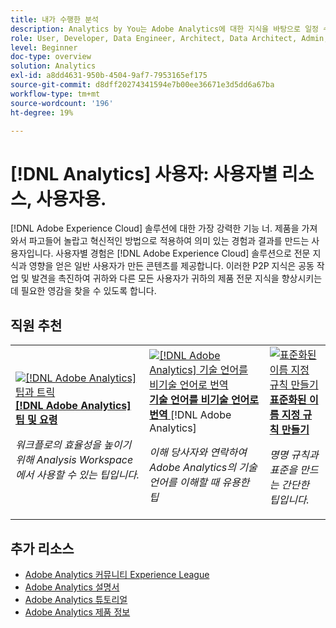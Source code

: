 ```yaml
---
title: 내가 수행한 분석
description: Analytics by You는 Adobe Analytics에 대한 지식을 바탕으로 일정 수준의 전문 지식과 영향력을 확보한 일반 사용자가 만든 사용자 생성 콘텐츠를 제공합니다.
role: User, Developer, Data Engineer, Architect, Data Architect, Admin, Leader
level: Beginner
doc-type: overview
solution: Analytics
exl-id: a8dd4631-950b-4504-9af7-7953165ef175
source-git-commit: d8dff20274341594e7b00ee36671e3d5dd6a67ba
workflow-type: tm+mt
source-wordcount: '196'
ht-degree: 19%

---
```


# [!DNL Analytics] 사용자: 사용자별 리소스, 사용자용.

[!DNL Adobe Experience Cloud] 솔루션에 대한 가장 강력한 기능 너. 제품을 가져와서 파고들어 놀랍고 혁신적인 방법으로 적용하여 의미 있는 경험과 결과를 만드는 사용자입니다. 사용자별 경험은 [!DNL Adobe Experience Cloud] 솔루션으로 전문 지식과 영향을 얻은 일반 사용자가 만든 콘텐츠를 제공합니다. 이러한 P2P 지식은 공동 작업 및 발견을 촉진하여 귀하와 다른 모든 사용자가 귀하의 제품 전문 지식을 향상시키는 데 필요한 영감을 찾을 수 있도록 합니다.

<div id="recs-overview-body-1"></div>
<div id="recs-overview-body-2"></div>
<div id="recs-overview-body-3"></div>
<div id="recs-overview-body-4"></div>
<div id="recs-overview-body-5"></div>
<div id="recs-overview-body-6"></div>

<div id="staff-picks-section">

## 직원 추천

<table>
<tr>
  <td>
    <a href="/help/analytics/analysis-workspace/tips-and-tricks/right-click-tips-and-tricks-for-more-efficient-workflows.md">
      <img alt="[!DNL Adobe Analytics] 팁과 트릭" src="https://video.tv.adobe.com/v/3422280?format=jpeg&captions=kor" />
    </a>
    <div>
      <a href="/help/analytics/analysis-workspace/tips-and-tricks/right-click-tips-and-tricks-for-more-efficient-workflows.md">
    <strong>[!DNL Adobe Analytics] 팁 및 요령</strong>
    </a>
    </div>
    <p>
    <em>워크플로의 효율성을 높이기 위해 Analysis Workspace에서 사용할 수 있는 팁입니다.</em>
    <p>
  </td>
  <td>
    <a href="/help/marketo/programs/email-programs.md">
      <img alt="[!DNL Adobe Analytics] 기술 언어를 비기술 언어로 번역" src="https://video.tv.adobe.com/v/345331?format=jpeg&captions=kor" />
    </a>
    <div>
      <a href="/help/analytics/administration/key-admin-skills/translating-adobe-analytics-technical-language.md">
    <strong>기술 언어를 비기술 언어로 번역</strong>
    </a>[!DNL Adobe Analytics]
    </div>
    <p>
    <em>이해 당사자와 연락하여 Adobe Analytics의 기술 언어를 이해할 때 유용한 팁</em>
    <p>
  </td>
  <td>
    <a href="/help/analytics/administration/admin-tips/create-standardized-naming-conventions.md">
      <img alt="표준화된 이름 지정 규칙 만들기" src="https://cdn.experienceleague.adobe.com/thumb/10531.jpg?lang=ko" />
    </a>
    <div>
      <a href="/help/analytics/administration/admin-tips/create-standardized-naming-conventions.md">
    <strong>표준화된 이름 지정 규칙 만들기</strong>
    </a>
    </div>
    <p>
    <em>명명 규칙과 표준을 만드는 간단한 팁입니다.</em>
    <p>
  </td>
</tr>
</table>

</div>

## 추가 리소스

* [Adobe Analytics 커뮤니티 Experience League](https://experienceleaguecommunities.adobe.com/t5/adobe-analytics/ct-p/adobe-analytics-community?profile.language=ko)
* [Adobe Analytics 설명서](https://experienceleague.adobe.com/docs/analytics.html?lang=ko-KR)
* [Adobe Analytics 튜토리얼](https://experienceleague.adobe.com/docs/analytics-learn/tutorials/overview.html?lang=ko)
* [Adobe Analytics 제품 정보](https://business.adobe.com/kr/products/analytics/adobe-analytics.html)
